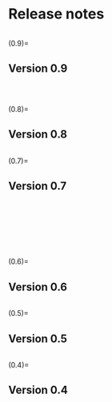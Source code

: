 # Release notes

```{include} /release-notes/release-latest.md
```

(0.9)=
## Version 0.9

```{include} /release-notes/0.9.2.md
```

```{include} /release-notes/0.9.1.md
```

```{include} /release-notes/0.9.0.md
```

(0.8)=
## Version 0.8

```{include} /release-notes/0.8.0.md
```

(0.7)=
## Version 0.7

```{include} /release-notes/0.7.8.md
```

```{include} /release-notes/0.7.7.md
```

```{include} /release-notes/0.7.6.md
```

```{include} /release-notes/0.7.5.md
```

```{include} /release-notes/0.7.4.md
```

```{include} /release-notes/0.7.3.md
```

```{include} /release-notes/0.7.2.md
```

```{include} /release-notes/0.7.0.md
```

(0.6)=
## Version 0.6

```{include} /release-notes/0.6.0.md
```

(0.5)=
## Version 0.5

```{include} /release-notes/0.5.0.md
```

(0.4)=
## Version 0.4

```{include} /release-notes/0.4.0.md
```
